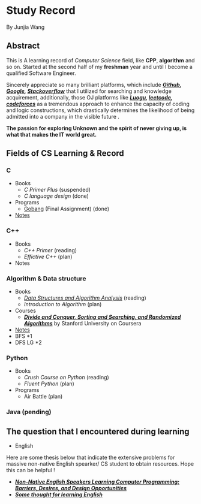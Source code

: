# Study Record 

By Junjia Wang

 ## Abstract
 This is A learning record of *Computer Science* field, like **CPP**, **algorithm** and so on. Started at the second half of my **freshman** year and until I become a qualified Software Engineer.

Sincerely appreciate so many brilliant platforms, which include 
_**[Github](https://github.com/), 
[Google](https://www.google.com/), [Stackoverflow](https://stackoverflow.com/)**_ that I utilized for searching and knowledge acquirement, additionally, those OJ platforms like _**[Luogu](https://www.luogu.com.cn/), [leetcode](https://leetcode-cn.com/), [codeforces](https://codeforces.com/)**_ as a tremendous approach to enhance the capacity of coding and logic constructions, which drastically determines the likelihood of being admitted into a company in the visible future .

**The passion for exploring Unknown and the spirit of never giving up, is what that makes the IT world great.**

## Fields of CS Learning & Record

### C
 * Books 
   * *C Primer Plus* (suspended)
   * *C language design* (done)
 * Programs
   * [Gobang](https://github.com/AkiyamaKunka/Learing_record_Junjia/blob/master/GOBANG.md) (Final Assignment) (done) 
 * [Notes](https://github.com/AkiyamaKunka/Learning_record_Junjia/blob/master/Notes%20for%20C.md)   
### C++
* Books 
  * *C++ Primer* (reading)
  * *Effictive C++* (plan)
* Notes 

### Algorithm & Data structure
 * Books 
   * *[Data Structures and Algorithm Analysis](https://github.com/AkiyamaKunka/Learing_record_Junjia/blob/master/%5BMark_A._Weiss%5D_Data_Structures_and_Algorithm_Anal.pdf)* (reading)
   * *Introduction to Algorithm* (plan)
 * Courses
   * _**[Divide and Conquer, Sorting and Searching, and Randomized Algorithms](https://www.coursera.org/learn/algorithms-divide-conquer/home/welcome)**_ by Stanford University on Coursera
 * [Notes](https://github.com/AkiyamaKunka/Learing_record_Junjia/blob/master/Notes%20for%20Alogrithms.md) 
 * BFS *1 
 * DFS LG *2 

### Python 
 * Books 
   * *Crush Course on Python* (reading)
   * *Fluent Python* (plan)
 * Programs
   * Air Battle (plan)
### Java (pending)
 
 
## The question that I encountered during learning 
 * English 
 
 Here are some thesis below that indicate the extensive problems for massive non-native English spearker/ CS student to obtain resources. Hope this can be helpful ! 
 * _**[Non-Native English Speakers Learning Computer Programming: Barriers, Desires, and Design Opportunities](https://github.com/AkiyamaKunka/Learning_record_Junjia/blob/master/non-native-english-speakers-learning-programming_CHI-2018.pdf)**_
 * _**[Some thought for learning English](https://github.com/AkiyamaKunka/Learning_record_Junjia/blob/master/English.md)**_
